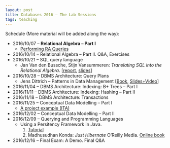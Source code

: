 ```yaml
---
layout: post
title: Databases 2016 – The Lab Sessions
tags: teaching
---
```


Schedule (More material will be added along the way):

* 2016/10/07 – **Relational Algebra – Part I**
    * [Performing RA Queries](http://jackbergus.alwaysdata.net/EX01.pdf)
* 2016/10/14 – Relational Algebra – Part II. Q&A, Exercises
* 2016/10/21 – SQL query language
    * Jan Van den Bussche, Stijn Vansummeren: *Translating SQL into the Relational Algebra*. [[report](http://cs.ulb.ac.be/public/_media/teaching/infoh417/sql2alg_eng.pdf), [slides](http://cs.ulb.ac.be/public/_media/teaching/infoh417/01_-_sql2alg-sol-slides.pdf)]
* 2016/10/28 – DBMS Architecture: Query Plans
    * Jens Dittrich – Patterns in Data Management [[Book](https://infosys.uni-saarland.de/datenbankenlernen/Patterns_In_Data_Management_Preview.pdf), [Slides+Video](https://www.youtube.com/user/jensdit/playlists?shelf_id=12&sort=dd&view=50)]
* 2016/11/04 – DBMS Architecture: Indexing: B+ Trees – Part I
* 2016/11/11 – DBMS Architecture: Indexing: Hashing – Part II
* 2016/11/18 – DBMS Architecture: Transactions
* 2016/11/25 – Conceptual Data Modelling – Part I
    * [A project example (ITA)](http://jackbergus.alwaysdata.net/dbexample.pdf)
* 2016/12/02 – Conceptual Data Modelling – Part II
* 2016/12/09 – Querying and Programming Languages
    * Using a Persitency Framework in Java.  
        1. [Tutorial](https://github.com/jackbergus/javahibernateexample)
        2. Madhusudhan Konda: *Just Hibernate* O’Reilly Media. [Online book](https://www.safaribooksonline.com/library/view/just-hibernate/9781449334369/)
* 2016/12/16 – Final Exam: A Demo. Final Q&A
